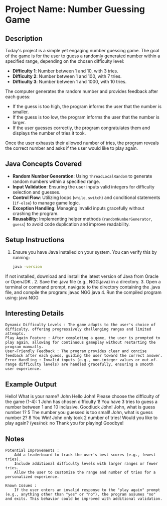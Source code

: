 # Project Name: Number Guessing Game

## Description
Today's project is a simple yet engaging number guessing game. The goal of the game is for the user to guess a randomly generated number within a specified range, depending on the chosen difficulty level:
- **Difficulty 1**: Number between 1 and 10, with 3 tries.
- **Difficulty 2**: Number between 1 and 100, with 7 tries.
- **Difficulty 3**: Number between 1 and 1000, with 10 tries.

The computer generates the random number and provides feedback after each guess:
- If the guess is too high, the program informs the user that the number is smaller.
- If the guess is too low, the program informs the user that the number is larger.
- If the user guesses correctly, the program congratulates them and displays the number of tries it took.

Once the user exhausts their allowed number of tries, the program reveals the correct number and asks if the user would like to play again.

## Java Concepts Covered
- **Random Number Generation**: Using `ThreadLocalRandom` to generate random numbers within a specified range.
- **Input Validation**: Ensuring the user inputs valid integers for difficulty selection and guesses.
- **Control Flow**: Utilizing loops (`while`, `switch`) and conditional statements (`if-else`) to manage game logic.
- **Exception Handling**: Managing invalid inputs gracefully without crashing the program.
- **Reusability**: Implementing helper methods (`randomNumberGenerator`, `guess`) to avoid code duplication and improve readability.

## Setup Instructions
1. Ensure you have Java installed on your system. You can verify this by running:
   ```bash
   java -version
If not installed, download and install the latest version of Java from Oracle  or OpenJDK .
2. Save the .java file (e.g., NGG.java) in a directory.
3. Open a terminal or command prompt, navigate to the directory containing the .java file, and compile the program:
    javac NGG.java
4. Run the compiled program using:
    java NGG

## Interesting Details
    Dynamic Difficulty Levels : The game adapts to the user's choice of difficulty, offering progressively challenging ranges and limited attempts.
    Play Again Feature : After completing a game, the user is prompted to play again, allowing for continuous gameplay without restarting the program manually.
    User-Friendly Feedback : The program provides clear and concise feedback after each guess, guiding the user toward the correct answer.
    Error Handling : Invalid inputs (e.g., non-integer values or out-of-range difficulty levels) are handled gracefully, ensuring a smooth user experience.


## Example Output
Hello! What is your name? 
John
Hello John!
Please choose the difficulty of the game (1-4): 
1
John has chosen difficulty 1!
You have 3 tries to guess a number between 1 and 10 inclusive.
Goodluck John!
John, what is guess number 1?
5
The number you guessed is too small!
John, what is guess number 2?
8
You Win! John only took 2 number of tries!
Would you like to play again? (yes/no): 
no
Thank you for playing! Goodbye!

## Notes
    Potential Improvements :
        Add a leaderboard to track the user's best scores (e.g., fewest tries).
        Include additional difficulty levels with larger ranges or fewer tries.
        Allow the user to customize the range and number of tries for a personalized experience.
         
    Known Issues :
        If the user enters an invalid response to the "play again" prompt (e.g., anything other than "yes" or "no"), the program assumes "no" and exits. This behavior could be improved with additional validation.